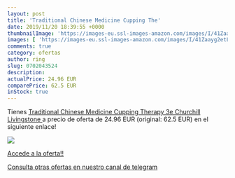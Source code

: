 ```yaml
---
layout: post
title: 'Traditional Chinese Medicine Cupping The'
date: 2019/11/20 18:39:55 +0000
thumbnailImage: 'https://images-eu.ssl-images-amazon.com/images/I/41Zaayg2etL._SL200_.jpg'
images: [ 'https://images-eu.ssl-images-amazon.com/images/I/41Zaayg2etL._SL200_.jpg' ]
comments: true
category: ofertas
author: ring
slug: 0702043524
description:
actualPrice: 24.96 EUR
comparePrice: 62.5 EUR
inStock: true
---
```


Tienes [Traditional Chinese Medicine Cupping Therapy  3e  Churchill Livingstone ](https://www.amazon.com/dp/0702043524/?tag=redken08-20) a precio de oferta de 24.96 EUR (original: 62.5 EUR) en el siguiente enlace!

[![](https://images-eu.ssl-images-amazon.com/images/I/41Zaayg2etL._SL200_.jpg)](https://www.amazon.com/dp/0702043524/?tag=redken08-20)

[Accede a la oferta!!](https://www.amazon.com/dp/0702043524/?tag=redken08-20)

[Consulta otras ofertas en nuestro canal de telegram](https://t.me/s/ofertas25)
